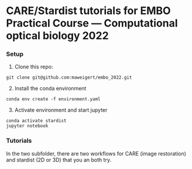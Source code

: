 # CARE/Stardist tutorials for EMBO Practical Course — Computational optical biology 2022

### Setup 

1. Clone this repo:

  `git clone git@github.com:maweigert/embo_2022.git`

2. Install the conda environment 

  `conda env create -f environment.yaml`


3. Activate environment and start jupyter

  ```
  conda activate stardist
  jupyter notebook
  ```


### Tutorials 

In the two subfolder, there are two workflows for CARE (image restoration) and stardist (2D or 3D) that you an both try. 




